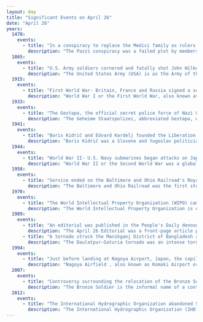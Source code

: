 ```yaml
---
layout: day
title: "Significant Events on April 26"
date: "April 26"
years:
  1478:
    events:
      - title: "In a conspiracy to replace the Medici family as rulers of the Republic of Florence, the Pazzi family attacked Lorenzo de' Medici (pictured) and killed his brother Giuliano at Florence Cathedral."
        description: "The Pazzi conspiracy was a failed plot by members of the Pazzi family and others to displace the Medici family as rulers of Renaissance Florence."
  1865:
    events:
      - title: "U.S. Army soldiers cornered and fatally shot John Wilkes Booth, the assassin of U.S. president Abraham Lincoln, ending a twelve-day manhunt."
        description: "The United States Army (USA) is as the Army of the United States - the land force - designated in the United States Constitution. It operates under the authority, direction, and control of the United States secretary of defense. It is one of the six armed forces and one of the eight uniformed services of the United States. The Army is the most senior branch in order of precedence amongst the armed services. It has its roots in the Continental Army, which was formed on 14 June 1775 to fight against the British for independence during the American Revolutionary War (1775–1783). After the Revolutionary War, the Congress of the Confederation created the United States Army on 3 June 1784 to replace the disbanded Continental Army. The United States Army considers itself a continuation of the Continental Army, and thus considers its institutional inception to be the origin of that armed force in 1775."
  1915:
    events:
      - title: "First World War- Britain, France and Russia signed a secret treaty promising territory to Italy if it joined the war on their side."
        description: "World War I or the First World War, also known as the Great War, was a global conflict between two coalitions- the Allies and the Central Powers. Fighting took place mainly in Europe and the Middle East, as well as in parts of Africa and the Asia-Pacific, and in Europe was characterised by trench warfare; the widespread use of artillery, machine guns, and chemical weapons (gas); and the introductions of tanks and aircraft. World War I was one of the deadliest conflicts in history, resulting in an estimated 10 million military dead and more than 20 million wounded, plus some 10 million civilian dead from causes including genocide. The movement of large numbers of people was a major factor in the deadly Spanish flu pandemic."
  1933:
    events:
      - title: "The Gestapo, the official secret police force of Nazi Germany, was established."
        description: "The Geheime Staatspolizei, abbreviated Gestapo, was the official secret police of Nazi Germany and in German-occupied Europe."
  1941:
    events:
      - title: "Boris Kidrič and Edvard Kardelj founded the Liberation Front of the Slovene Nation, the main anti-fascist Slovene civil-resistance and political organization during World War II."
        description: "Boris Kidrič was a Slovene and Yugoslav politician and revolutionary who was one of the chief organizers of the Slovene Partisans, the Slovene resistance against occupation by Nazi Germany and Fascist Italy after Operation Barbarossa in June 1941. He became the de facto leader of the Liberation Front of the Slovenian People. As such, he had a crucial role in the anti-Fascist liberation struggle in Slovenia between 1941 and 1945. After World War II he was, together with Edvard Kardelj, a leading Slovenian politician in communist Yugoslavia."
  1944:
    events:
      - title: "World War II- U.S. Navy submarines began attacks on Japan's Take Ichi convoy as it sailed in waters between Taiwan and the Philippines, eventually sinking four vessels and killing more than 4,000 troops."
        description: "World War II or the Second World War was a global conflict between two coalitions- the Allies and the Axis powers. Nearly all of the world's countries participated, with many nations mobilising all resources in pursuit of total war. Tanks and aircraft played major roles, enabling the strategic bombing of cities and delivery of the first and only nuclear weapons ever used in war. World War II was the deadliest conflict in history, resulting in 70 to 85 million deaths, more than half of which were civilians. Millions died in genocides, including the Holocaust, and by massacres, starvation, and disease. After the Allied victory, Germany, Austria, Japan, and Korea were occupied, and German and Japanese leaders were tried for war crimes."
  1958:
    events:
      - title: "Service ended on the Baltimore and Ohio Railroad's Royal Blue Line, one of the first major electrified train lines in the U.S. (steam train pictured)."
        description: "The Baltimore and Ohio Railroad was the first steam-operated common carrier railroad and the oldest railroad in the United States. Construction of the line began on July 4, 1828, and it operated as B&O from 1830 until 1987, when it was merged into the Chessie System. Its lines are today controlled by CSX Transportation."
  1970:
    events:
      - title: "The World Intellectual Property Organization (WIPO) came into being when the WIPO Convention entered into force."
        description: "The World Intellectual Property Organization is one of the 15 specialized agencies of the United Nations (UN). Pursuant to the 1967 Convention Establishing the World Intellectual Property Organization, WIPO was created to promote and protect intellectual property (IP) across the world by cooperating with countries as well as international organizations. It began operations on 26 April 1970 when the convention entered into force. The current Director General is Singaporean Daren Tang, former head of the Intellectual Property Office of Singapore, who began his term on 1 October 2020."
  1989:
    events:
      - title: "An editorial was published in the People's Daily denouncing the growing unrest in Tiananmen Square in Beijing which would remain contentious through the remainder of the protests."
        description: "The April 26 Editorial was a front-page article published in People's Daily on April 26, 1989, during the Tiananmen Square protests. The editorial effectively defined the student movement as a destabilizing anti-party revolt that should be resolutely opposed at all levels of society. As the first authoritative document from the top leadership on the growing movement, it was widely interpreted as having communicated the party's zero-tolerance position to student protesters and their sympathizers."
      - title: "A tornado struck the Manikganj District of Bangladesh and killed an estimated 1,300 people, making it the deadliest tornado in history."
        description: "The Daulatpur–Saturia tornado was an intense tornado that occurred in Manikganj District, Bangladesh on April 26, 1989. While it was destructive and extremely deadly, there is great uncertainty about the death toll. Official estimates from the World Meteorological Organization indicate that it killed approximately 1,300 people, which would make it the deadliest tornado in history. In 2022, this tornado's status as the deadliest tornado in history was challenged, claiming it did not kill more than 256 people. The tornado affected the cities of Daulatpur and Saturia the most, moving east through Daulatpur and eventually northeast into Saturia. Previously, the area that the tornado hit had been in a state of drought for six months."
  1994:
    events:
      - title: "Just before landing at Nagoya Airport, Japan, the copilot of China Airlines Flight 140 inadvertently triggered the takeoff/go-around switch, causing the aircraft to crash and killing 264 of the 271 people on board."
        description: "Nagoya Airfield , also known as Komaki Airport or Nagoya Airport, is an airport within the local government areas of Toyoyama, Komaki, Kasugai and Nagoya in Aichi Prefecture, Japan. Prior to 2005 it was an international airport, but is now a domestic secondary airport serving Nagoya while the current primary civil airport for Nagoya is Chūbu Centrair International Airport in Tokoname."
  2007:
    events:
      - title: "Controversy surrounding the relocation of the Bronze Soldier of Tallinn, a Soviet Red Army World War II memorial in Tallinn, Estonia, erupted into mass protests and riots."
        description: "The Bronze Soldier is the informal name of a controversial Soviet World War II war memorial in Tallinn, Estonia, built at the site of several war graves, which were relocated to the nearby Tallinn Military Cemetery in 2007. It was originally named 'Monument to the Liberators of Tallinn', was later titled to its current official name 'Monument to the Fallen in the Second World War', and is sometimes called Alyosha, or Tõnismäe monument after its old location. The memorial was unveiled on 22 September 1947, three years after the Red Army reached Tallinn on 22 September 1944 during World War II."
  2012:
    events:
      - title: "The International Hydrographic Organization abandoned South Korean-led 'attempts to rename the Sea of Japan."
        description: "The International Hydrographic Organization (IHO) is an intergovernmental organization representing hydrography. As of May 2024, the IHO comprised 100 member states."
---
```

